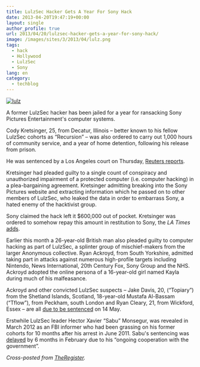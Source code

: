 ```yaml
---
title: LulzSec Hacker Gets A Year For Sony Hack
date: 2013-04-20T19:47:19+00:00
layout: single
author_profile: true
url: 2013/04/20/lulzsec-hacker-gets-a-year-for-sony-hack/
image: /images/sites/3/2013/04/lulz.png
tags:
  - hack
  - Hollywood
  - LulzSec
  - Sony
lang: en
category: 
  - techblog
---
```

[![lulz](/images/2013/04/lulz-300x224.png)](/images/2013/04/lulz.png)

A former LulzSec hacker has been jailed for a year for ransacking Sony Pictures Entertainment's computer systems.

Cody Kretsinger, 25, from Decatur, Illinois – better known to his fellow LulzSec cohorts as “Recursion” – was also ordered to carry out 1,000 hours of community service, and a year of home detention, following his release from prison.

He was sentenced by a Los Angeles court on Thursday, [Reuters reports](http://www.reuters.com/article/2013/04/18/us-usa-lulzsec-hacker-idUSBRE93H10K20130418).

Kretsinger had pleaded guilty to a single count of conspiracy and unauthorized impairment of a protected computer (i.e. computer hacking) in a plea-bargaining agreement. Kretsinger admitting breaking into the Sony Pictures website and extracting information which he passed on to other members of LulzSec, who leaked the data in order to embarrass Sony, a hated enemy of the hacktivist group.

Sony claimed the hack left it $600,000 out of pocket. Kretsinger was ordered to somehow repay this amount in restitution to Sony, the _LA Times_ [adds](http://www.latimes.com/business/technology/la-fi-tn-lulzsec-hacker-year-sentence-20130418,0,4727623.story).

Earlier this month a 26-year-old British man also pleaded guilty to computer hacking as part of LulzSec, a splinter group of mischief-makers from the larger Anonymous collective. Ryan Ackroyd, from South Yorkshire, admitted taking part in attacks against numerous high-profile targets including Nintendo, News International, 20th Century Fox, Sony Group and the NHS. Ackroyd adopted the online persona of a 16-year-old girl named Kayla during much of his malfeasance.

Ackroyd and other convicted LulzSec suspects – Jake Davis, 20, (“Topiary”) from the Shetland Islands, Scotland, 18-year-old Mustafa Al-Bassam (“Tflow”), from Peckham, south London and Ryan Cleary, 21, from Wickford, Essex – are all [due to be sentenced](http://www.guardian.co.uk/technology/2013/apr/09/lulzec-hacktivists-plead-guilty-cyberattacks) on 14 May.

Erstwhile LulzSec leader Hector Xavier “Sabu” Monsegur, was revealed in March 2012 as an FBI informer who had been grassing on his former cohorts for 10 months after his arrest in June 2011. Sabu's sentencing was [delayed](http://rt.com/usa/lulzsec-snitch-sabu-sentencing-288/) by 6 months in February due to his “ongoing cooperation with the government”.

_Cross-posted from [TheRegister](http://www.theregister.co.uk/2013/04/19/lulzsec_sony_hack_sentencing/)._